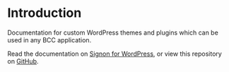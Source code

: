 # Introduction

Documentation for custom WordPress themes and plugins which can be used in any BCC application.

Read the documentation on [Signon for WordPress](signon), or view this repository on [GitHub](https://github.com/bcc-code/bcc-wp).
